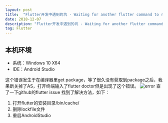 ```yaml
---
layout: post  
title:  "Flutter开发中遇到的坑 - Waiting for another flutter command to release the startup lock"  
date: 2018-12-07  
description: "Flutter开发中遇到的坑 - Waiting for another flutter command to release the startup lock"
tag: Flutter
---
```


## 本机环境
 - 系统：Windows 10 X64
 - IDE：Android Studio
 
 这个错误发生于在编译器里get package，等了很久没有获取到package之后，我果断关掉了AS，打开终端输入了flutter doctor但是出现了这个错误。
 ![error](https://img-blog.csdnimg.cn/20181207163710675.png)
查了一下github的flutter issue 找到了解决方法，如下： 
1. 打开flutter的安装目录/bin/cache/ 
2. 删除lockfile文件 
3. 重启AndroidStudio